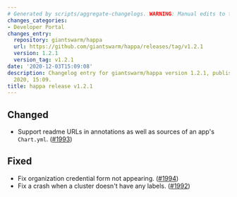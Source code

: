 ```yaml
---
# Generated by scripts/aggregate-changelogs. WARNING: Manual edits to this files will be overwritten.
changes_categories:
- Developer Portal
changes_entry:
  repository: giantswarm/happa
  url: https://github.com/giantswarm/happa/releases/tag/v1.2.1
  version: 1.2.1
  version_tag: v1.2.1
date: '2020-12-03T15:09:08'
description: Changelog entry for giantswarm/happa version 1.2.1, published on 03 December
  2020, 15:09.
title: happa release v1.2.1
---
```


## Changed

- Support readme URLs in annotations as well as sources of an app's `Chart.yml`. ([#1993](https://github.com/giantswarm/happa/pull/1993))

## Fixed

- Fix organization credential form not appearing. ([#1994](https://github.com/giantswarm/happa/pull/1994))
- Fix a crash when a cluster doesn't have any labels. ([#1992](https://github.com/giantswarm/happa/pull/1992))

